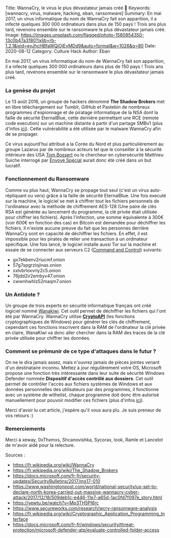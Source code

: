 Title: WannaCry, le virus le plus dévastateur jamais créé 👾
Keywords: [wannacry, virus, malware, hacking, eban, ransomware]
Summary: En mai 2017, un virus informatique du nom de WannaCry fait son apparition, il a infecté quelques 300 000 ordinateurs dans plus de 150 pays ! Trois ans plus tard, revenons ensemble sur le ransomware le plus dévastateur jamais créé.
Image: https://images.unsplash.com/flagged/photo-1560854350-13c0b47a3180?ixlib=rb-1.2.1&ixid=eyJhcHBfaWQiOjEyMDd9&auto=format&w=1026&q=80
Date: 2020-08-12
Category: Culture Hack
Author: Eban

En mai 2017, un virus informatique du nom de WannaCry fait son apparition, il a infecté quelques 300 000 ordinateurs dans plus de 150 pays ! Trois ans plus tard, revenons ensemble sur le ransomware le plus dévastateur jamais créé.

### La genèse du projet

Le 13 août 2016, un groupe de hackers dénommé **The Shadow Brokers** met en libre téléchargement sur Tumblr, GitHub et Pastebin de nombreux programmes d'espionnage et de piratage informatique de la NSA dont la faille de sécurité EternalBlue, cette dernière permettant une RCE (remote code execution) sur un machine distante à partir d'un partage SMBv1 (plus d'infos [ici](https://docs.microsoft.com/fr-fr/security-updates/SecurityBulletins/2017/ms17-010)).
Cette vulnérabilité a été utilisée par le malware WannaCry afin de se propager.

Ce virus aujourd'hui attribué a la Corée du Nord et plus particulièrement au groupe Lazarus par de nombreux acteurs tel que le conseiller à la sécurité intérieure des USA [Tom Bossert](https://www.washingtonpost.com/world/national-security/us-set-to-declare-north-korea-carried-out-massive-wannacry-cyber-attack/2017/12/18/509deb1c-e446-11e7-a65d-1ac0fd7f097e_story.html) ou le chercheur en cybersécurité Matthieu Suiche interrogé par [Envoyé Spécial](https://yewtu.be/watch?v=Mp3TH5PI6rc) aurait donc été créé dans un but lucratif.

### Fonctionnement du Ransomware

Comme vu plus haut, WannaCry se propage tout seul (c'est un virus auto-répliquant ou vers) grâce à la faille de sécurité EternalBlue. Une fois executé sur la machine, le logiciel se met à chiffrer tout les fichiers personnels de l'ordinateur avec la méthode de chiffrement AES-128 (Une paire de clés RSA est générée au lancement du programme, la clé privée était utilisée pour chiffrer les fichiers).
Après l'infection, une somme équivalente à 300€ (voir 600€ en fonction des cas) en Bitcoin est demandée pour déchiffrer les fichiers. Il n'existe aucune preuve du fait que les personnes derrière WannaCry sont en capacité de déchiffrer les fichiers.
En effet, il est impossible pour les pirates de relier une transaction à un ordinateur spécifique. Une fois lancé, le logiciel installe aussi Tor sur la machine et essaie de se connecter aux serveurs C2 ([Command and Control](https://www.wikiwand.com/en/Command_and_control)) suivants:

-   gx7ekbenv2riucmf.onion
-   57g7spgrzlojinas.onion
-   xxlvbrloxvriy2c5.onion
-   76jdd2ir2embyv47.onion
-   cwwnhwhlz52maqm7.onion

### Un Antidote ?

Un groupe de trois experts en sécurité informatique français ont créé logiciel nommé [Wanakiwi](https://github.com/gentilkiwi/wanakiwi).
Cet outil permet de déchiffrer les fichiers qui l'ont été par WannaCry.
WannaCry utilise [**CryptoAPI**](https://fr.wikipedia.org/wiki/Cryptographic_Application_Programming_Interface) (les fonctions cryptographiques de Windows) pour générer les clés de chiffrement, cependant ces fonctions inscrivent dans la RAM de l'ordinateur la clé privée en claire, WanaKiwi va donc aller chercher dans la RAM des traces de la clé privée utilisée pour chiffrer les données.

### Comment se prémunir de ce type d'attaques dans le futur ?

On ne le dira jamais assez, mais n'ouvrez jamais de pièces jointes venant d'un destinataire inconnu.
Mettez à jour régulièrement votre OS, Microsoft propose une fonction très intéressante dans leur suite de sécurité Windows Defender nommée **Dispositif d'accès contrôlé aux dossiers**.
Cet outil permet de contrôler l'accès aux fichiers systèmes de Windows et aux données personnelles des utilisateurs par des programmes, il fonctionne avec un système de withelist, chaque programme doit donc être autorisé manuellement pour pouvoir modifier ces fichiers (plus d'infos [ici](https://docs.microsoft.com/fr-fr/windows/security/threat-protection/microsoft-defender-atp/evaluate-controlled-folder-access)).

Merci d'avoir lu cet article, j'espère qu'il vous aura plu.
Je suis preneur de vos retours :)

### Remerciements

Merci à xeway, 0xThxmxs, Shcanovishka, Sycorax, look, Ramle et Lancelot de m'avoir aidé pour la relecture.

Sources :

- https://fr.wikipedia.org/wiki/WannaCry
- https://fr.wikipedia.org/wiki/The_Shadow_Brokers
- https://docs.microsoft.com/fr-fr/security-updates/SecurityBulletins/2017/ms17-010
- https://www.washingtonpost.com/world/national-security/us-set-to-declare-north-korea-carried-out-massive-wannacry-cyber-attack/2017/12/18/509deb1c-e446-11e7-a65d-1ac0fd7f097e_story.html
- https://yewtu.be/watch?v=Mp3TH5PI6rc
- https://www.secureworks.com/research/wcry-ransomware-analysis
- https://fr.wikipedia.org/wiki/Cryptographic_Application_Programming_Interface
- https://docs.microsoft.com/fr-fr/windows/security/threat-protection/microsoft-defender-atp/evaluate-controlled-folder-access
